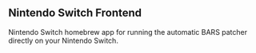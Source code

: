 ## Nintendo Switch Frontend

Nintendo Switch homebrew app for running the automatic BARS patcher directly on your Nintendo Switch.

